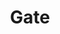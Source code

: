 ---
title: "Gate"
permalink: /spells/gate/
tags:
  - Spell
  - 9th Level
  - Conjuration
available_for:
  - Cleric
  - Sorcerer
  - Wizard
level: "9th Level"
school: "Conjuration"
range: "60 ft"
comp:
  - V
  - S
  - M
material: "a diamond worth at least 5,000gp."
duration: "1 Minute"
concentration: true
description: |
  You conjure a portal linking an unoccupied space you can see within range to a precise location on a different plane of existence. The portal is a circular opening, which you can make 5 to 20 feet in diameter. You can orient the portal in any direction you choose. The portal lasts for the duration.

  The portal has a front and a back on each plane where it appears. Travel through the portal is possible only by moving through its front. Anything that does so is instantly transported to the other plane, appearing in the unoccupied space nearest to the portal.

  Deities and other planar rulers can prevent portals created by this spell from opening in their presence or anywhere within their domains.

  When you cast this spell, you can speak the name of a specific creature (a pseudonym, title, or nickname doesn't work). If that creature is on a plane other than the one you are on, the portal opens in the named creature's immediate vicinity and draws the creature through it to the nearest unoccupied space on your side of the portal. You gain no special power over the creature, and it is free to act as the GM deems appropriate. It might leave, attack you, or help you.
excerpt: "You conjure a portal linking an unoccupied space you can see within range to a precise location on a different plane of existence."
source: "Basic Rules"
---